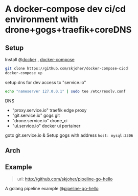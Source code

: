 # A docker-compose dev ci/cd environment with drone+gogs+traefik+coreDNS

## Setup
Install @[docker](https://docs.docker.com/install/) , [docker-compose](https://docs.docker.com/compose/install/)

```sh
git clone https://github.com/skjoher/docker-compose-cicd
docker-compose up
```
setup dns for dev access to "service.io" 
```sh
echo "nameserver 127.0.0.1" | sudo tee /etc/resolv.conf 
```
DNS
- "proxy.service.io" traefik edge proxy
- "git.service.io" gogs git
- "drone.service.io" drone_ci
- "ui.service.io" docker ui portainer

goto git.service.io & Setup gogs with address  ``` host: mysql:3306 ```

## Arch

## Example
> url: http://github.com/skjoher/pipeline-go-hello

A golang pipeline example  @[pipeline-go-hello](http://github.com/skjoher/pipeline-go-hello)